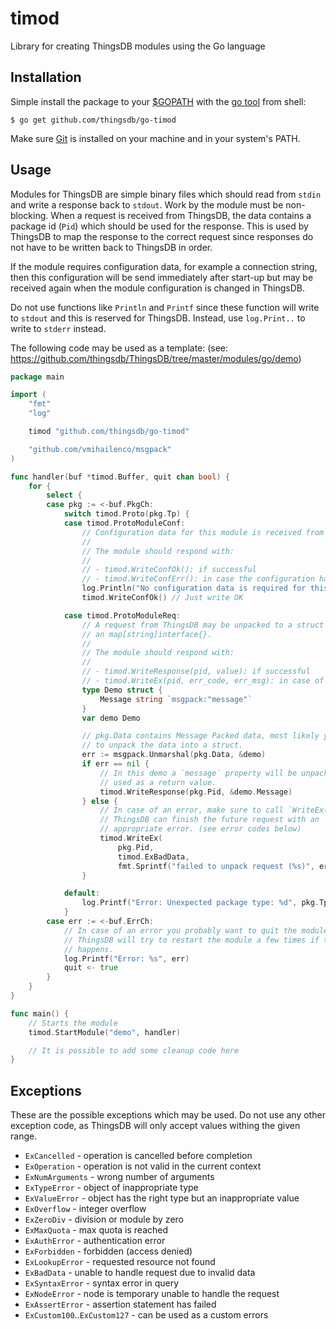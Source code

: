 # timod

Library for creating ThingsDB modules using the Go language

## Installation

Simple install the package to your [$GOPATH](https://github.com/golang/go/wiki/GOPATH) with the [go tool](https://golang.org/cmd/go/) from shell:

```shell
$ go get github.com/thingsdb/go-timod
```

Make sure [Git](https://git-scm.com/downloads) is installed on your machine and in your system's PATH.

## Usage

Modules for ThingsDB are simple binary files which should read from `stdin` and write a response back to `stdout`. Work by the module must be non-blocking. When a request is received from ThingsDB, the data contains a package id (`Pid`) which should be used for the response. This is used by ThingsDB to map the response to the correct request since responses do not have to be written back to ThingsDB in order.

If the module requires configuration data, for example a connection string, then this configuration will be send immediately after start-up but may be received again when the module configuration is changed in ThingsDB.

Do not use functions like `Println` and `Printf` since these function will write to `stdout` and this is reserved for ThingsDB. Instead, use `log.Print..` to write to `stderr` instead.

The following code may be used as a template: (see: https://github.com/thingsdb/ThingsDB/tree/master/modules/go/demo)

```go
package main

import (
    "fmt"
    "log"

    timod "github.com/thingsdb/go-timod"

    "github.com/vmihailenco/msgpack"
)

func handler(buf *timod.Buffer, quit chan bool) {
    for {
        select {
        case pkg := <-buf.PkgCh:
            switch timod.Proto(pkg.Tp) {
            case timod.ProtoModuleConf:
                // Configuration data for this module is received from ThingsDB.
                //
                // The module should respond with:
                //
                // - timod.WriteConfOk(): if successful
                // - timod.WriteConfErr(): in case the configuration has failed
                log.Println("No configuration data is required for this module")
                timod.WriteConfOk() // Just write OK

            case timod.ProtoModuleReq:
                // A request from ThingsDB may be unpacked to a struct or to
                // an map[string]interface{}.
                //
                // The module should respond with:
                //
                // - timod.WriteResponse(pid, value): if successful
                // - timod.WriteEx(pid, err_code, err_msg): in case of an error
                type Demo struct {
                    Message string `msgpack:"message"`
                }
                var demo Demo

                // pkg.Data contains Message Packed data, most likely you want
                // to unpack the data into a struct.
                err := msgpack.Unmarshal(pkg.Data, &demo)
                if err == nil {
                    // In this demo a `message` property will be unpacked and
                    // used as a return value.
                    timod.WriteResponse(pkg.Pid, &demo.Message)
                } else {
                    // In case of an error, make sure to call `WriteEx(..)` so
                    // ThingsDB can finish the future request with an
                    // appropriate error. (see error codes below)
                    timod.WriteEx(
                        pkg.Pid,
                        timod.ExBadData,
                        fmt.Sprintf("failed to unpack request (%s)", err))
				}

            default:
                log.Printf("Error: Unexpected package type: %d", pkg.Tp)
			}
        case err := <-buf.ErrCh:
            // In case of an error you probably want to quit the module.
            // ThingsDB will try to restart the module a few times if this
            // happens.
            log.Printf("Error: %s", err)
            quit <- true
        }
    }
}

func main() {
    // Starts the module
    timod.StartModule("demo", handler)

    // It is possible to add some cleanup code here
}
```

## Exceptions

These are the possible exceptions which may be used. Do not use any other
exception code, as ThingsDB will only accept values withing the given range.

- `ExCancelled` - operation is cancelled before completion
- `ExOperation` - operation is not valid in the current context
- `ExNumArguments` - wrong number of arguments
- `ExTypeError` - object of inappropriate type
- `ExValueError` - object has the right type but an inappropriate value
- `ExOverflow` - integer overflow
- `ExZeroDiv` - division or module by zero
- `ExMaxQuota` - max quota is reached
- `ExAuthError` - authentication error
- `ExForbidden` - forbidden (access denied)
- `ExLookupError` - requested resource not found
- `ExBadData` - unable to handle request due to invalid data
- `ExSyntaxError` - syntax error in query
- `ExNodeError` - node is temporary unable to handle the request
- `ExAssertError` - assertion statement has failed
- `ExCustom100`..`ExCustom127` - can be used as a custom errors
